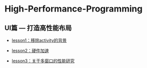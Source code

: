 # High-Performance-Programming

## UI篇 — 打造高性能布局

* [lesson1：移除activity的背景](./ui-remove-default-background.md)

* [lesson2：硬件加速](./ui-hardware-accelerate.md)

* [lesson3：关于多窗口的性能研究](./ui-multi-windows.md)
